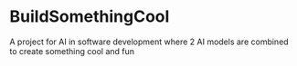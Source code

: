 # BuildSomethingCool
A project for AI in software development where 2 AI models are combined to create something cool and fun
